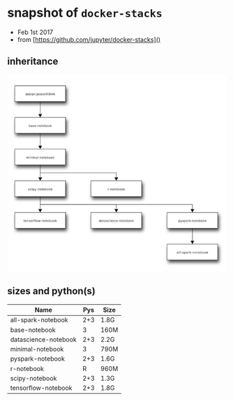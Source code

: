 # snapshot of `docker-stacks`

* Feb 1st 2017
* from [https://github.com/jupyter/docker-stacks]()

## inheritance

![](inherit-diagram.png)

## sizes and python(s)

| Name                 | Pys | Size |
|----------------------|-----|------|
| all-spark-notebook   | 2+3 | 1.8G |
| base-notebook        | 3   | 160M |
| datascience-notebook | 2+3 | 2.2G |
| minimal-notebook     | 3   | 790M |
| pyspark-notebook     | 2+3 | 1.6G |
| r-notebook           | R   | 960M |
| scipy-notebook       | 2+3 | 1.3G |
| tensorflow-notebook  | 2+3 | 1.8G |

